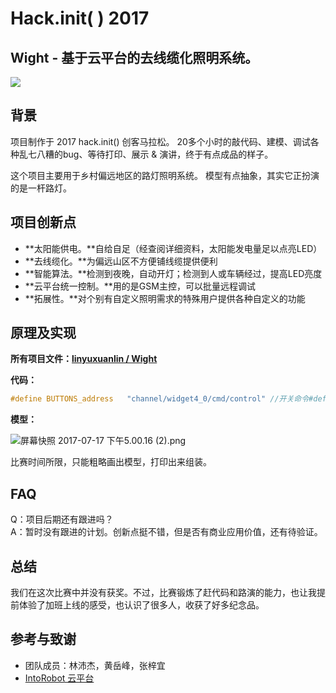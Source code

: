 # Hack.init\( \) 2017

## Wight -  基于云平台的去线缆化照明系统。

![](https://yxrct-1253965369.cos.ap-guangzhou.myqcloud.com/user/wight.jpg)

## 背景

项目制作于 2017 hack.init\(\) 创客马拉松。 20多个小时的敲代码、建模、调试各种乱七八糟的bug、等待打印、展示 & 演讲，终于有点成品的样子。

这个项目主要用于乡村偏远地区的路灯照明系统。 模型有点抽象，其实它正扮演的是一杆路灯。

## 项目创新点

* **太阳能供电。**自给自足（经查阅详细资料，太阳能发电量足以点亮LED）
* **去线缆化。**为偏远山区不方便铺线缆提供便利
* **智能算法。**检测到夜晚，自动开灯；检测到人或车辆经过，提高LED亮度
* **云平台统一控制。**用的是GSM主控，可以批量远程调试
* **拓展性。**对个别有自定义照明需求的特殊用户提供各种自定义的功能

## 原理及实现

**所有项目文件：**[**linyuxuanlin / Wight**](hhttps://github.com/linyuxuanlin/Wight)

**代码：**

```cpp
#define BUTTONS_address   "channel/widget4_0/cmd/control" //开关命令#define LIGHT_STATUS_address  "channel/widget4_0/data/light"//开关状态#define ITENSITY_DATA_address "channel/widget4_0/data/lightsensor"#define LEDPIN1    D1    //定义灯泡控制引脚#define LEDPIN2    D2#define LEDPIN3    D3#define LEDPIN4    D5#define CHECKIN1   A0#define CHECKIN2   D4int autostate = 2;int light_state = 2;void buttons_function(uint8_t *payload, uint32_t len)//自动&浇水按钮{    uint8_t SwitchKey;    uint8_t SwitchKey2;    aJsonClass aJson;    aJsonObject *root = aJson.parse((char *)payload);    if(root == NULL)    {        aJson.deleteItem(root);        return;    }    aJsonObject *_switch = aJson.getObjectItem(root, "mode");    if(_switch != NULL)    {        SwitchKey = atoi(_switch->valuestring);        if(SwitchKey)        {            SerialUSB.println("auto on");            autostate=1;             IntoRobot.publish(LIGHT_STATUS_address,"1");        }        else        {            SerialUSB.println("auto off");            autostate=0;             IntoRobot.publish(LIGHT_STATUS_address,"0");        }    }    aJsonObject *_switch2 = aJson.getObjectItem(root, "manual");    if(_switch2 != NULL)    {        SwitchKey2 = atoi(_switch2->valuestring);        if(SwitchKey2)        {            SerialUSB.println("manual on");            light_state=1;             IntoRobot.publish(LIGHT_STATUS_address,"1");        }        else        {            SerialUSB.println("manual off");            light_state=0;             IntoRobot.publish(LIGHT_STATUS_address,"0");        }    }    else    {    }    aJson.deleteItem(root);}void lightup(){    digitalWrite(LEDPIN1, HIGH);    // 打开灯泡    digitalWrite(LEDPIN2, HIGH);    // 打开灯泡    digitalWrite(LEDPIN3, HIGH);    // 打开灯泡    digitalWrite(LEDPIN4, HIGH);    // 打开灯泡}void light_half_up(){    analogWrite(LEDPIN1, 80);    // 打开灯泡    analogWrite(LEDPIN2, 80);    // 打开灯泡    analogWrite(LEDPIN3, 80);    // 打开灯泡    analogWrite(LEDPIN4, 80);    // 打开灯泡}void lightdown(){    digitalWrite(LEDPIN1, LOW);    digitalWrite(LEDPIN2, LOW);    digitalWrite(LEDPIN3, LOW);    digitalWrite(LEDPIN4, LOW);}int getlight(){    int k  = analogRead(CHECKIN1);    SerialUSB.println(k);    return k;}int get_IR_data(){    int b = digitalRead(CHECKIN2);    SerialUSB.println(b);    return b;}void automode(){    if(getlight()>=400)    {        IntoRobot.publish(LIGHT_STATUS_address,"1");        if (get_IR_data()==0)        lightup();        else        light_half_up();    }    else    {    IntoRobot.publish(LIGHT_STATUS_address,"0");    lightdown();    }}void HUMIDITY_print_function(uint8_t *payload, uint32_t len){}// IntoRobot.publish(LIGHT_STATUS_address,"1");// IntoRobot.publish(LIGHT_STATUS_address,"0");void setup(){    pinMode(D4,INPUT);    SerialUSB.begin(115200);    SerialUSB.println("hello world");    pinMode(LEDPIN1, OUTPUT);    //初始化    pinMode(LEDPIN2, OUTPUT);    //初始化    pinMode(LEDPIN3, OUTPUT);    //初始化    pinMode(LEDPIN4, OUTPUT);    //初始化    //设备接收云平台的灯开关命令    IntoRobot.subscribe(BUTTONS_address,NULL,buttons_function);    IntoRobot.subscribe(ITENSITY_DATA_address,NULL,HUMIDITY_print_function);}void loop(){   int a =map(getlight() ,0,1024,100,0);   IntoRobot.publish(LIGHT,a);    SerialUSB.println(getlight());    if(autostate==0)    {        if(light_state ==1)        lightup();        else        lightdown();    }    else if (autostate==1)    {        SerialUSB.println("state=1");        automode();    }    delay(100);}
```

**模型：**

![&#x5C4F;&#x5E55;&#x5FEB;&#x7167; 2017-07-17 &#x4E0B;&#x5348;5.00.16 \(2\).png](http://upload-images.jianshu.io/upload_images/2218072-c2cb025a94089a51.png?imageMogr2/auto-orient/strip|imageView2/2/w/1240)

比赛时间所限，只能粗略画出模型，打印出来组装。

## FAQ

Q：项目后期还有跟进吗？  
 A：暂时没有跟进的计划。创新点挺不错，但是否有商业应用价值，还有待验证。

## 总结

我们在这次比赛中并没有获奖。不过，比赛锻炼了赶代码和路演的能力，也让我提前体验了加班上线的感受，也认识了很多人，收获了好多纪念品。

## 参考与致谢

* 团队成员：林沛杰，黄岳峰，张梓宜
* [IntoRobot 云平台](https://www.intorobot.com/)

